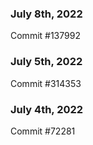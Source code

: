 ### July 8th, 2022

Commit #137992

### July 5th, 2022

Commit #314353


### July 4th, 2022

Commit #72281

